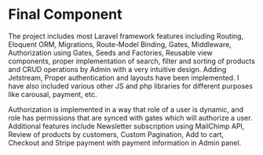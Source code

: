 # Final Component 
<p>
The project includes most Laravel framework features including Routing, Eloquent ORM, Migrations, Route-Model Binding, Gates, Middleware, Authorization using Gates, Seeds and Factories, Reusable view components, proper implementation of search, filter and sorting of products and CRUD operations by Admin with a very intuitive design. Adding Jetstream, Proper authentication and layouts have been implemented. I have also included various other JS and php libraries for different purposes like carousal, payment, etc. 
</p>
<p>
Authorization is implemented in a way that role of a user is dynamic, and role has permissions that are synced with gates which will authorize a user. Additional features include Newsletter subscription using MailChimp API, Review of products by customers, Custom Pagination, Add to cart, Checkout and Stripe payment with payment information in Admin panel. 
</p>
